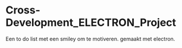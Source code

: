 # Cross-Development_ELECTRON_Project
 
Een to do list met een smiley om te motiveren. gemaakt met electron.
